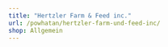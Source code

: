 ```yaml
---
title: "Hertzler Farm & Feed inc."
url: /powhatan/hertzler-farm-und-feed-inc/
shop: Allgemein
---
```


